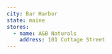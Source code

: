 ```yaml
---
city: Bar Harbor
state: maine
stores:
  - name: A&B Naturals
    address: 101 Cottage Street
---
```

